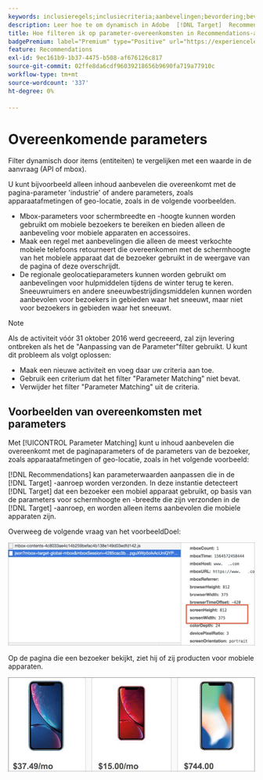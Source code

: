 ```yaml
---
keywords: inclusieregels;inclusiecriteria;aanbevelingen;bevordering;bevordering;dynamische filtering;dynamische;parameter aanpassing
description: Leer hoe te om dynamisch in Adobe  [!DNL Target]  Recommendations te filtreren door punten (entiteiten) tegen een waarde in het verzoek (API of mbox) te vergelijken.
title: Hoe filteren ik op parameter-overeenkomsten in Recommendations-activiteiten?
badgePremium: label="Premium" type="Positive" url="https://experienceleague.adobe.com/docs/target/using/introduction/intro.html?lang=en#premium newtab=true" tooltip="Kijk wat er in Target Premium is opgenomen."
feature: Recommendations
exl-id: 9ec161b9-1b37-4475-b508-af676126c817
source-git-commit: 02ffe8da6cdf96039218656b9690fa719a77910c
workflow-type: tm+mt
source-wordcount: '337'
ht-degree: 0%

---
```


# Overeenkomende parameters

Filter dynamisch door items (entiteiten) te vergelijken met een waarde in de aanvraag (API of mbox).

U kunt bijvoorbeeld alleen inhoud aanbevelen die overeenkomt met de pagina-parameter &#39;industrie&#39; of andere parameters, zoals apparaatafmetingen of geo-locatie, zoals in de volgende voorbeelden.

* Mbox-parameters voor schermbreedte en -hoogte kunnen worden gebruikt om mobiele bezoekers te bereiken en bieden alleen de aanbeveling voor mobiele apparaten en accessoires.
* Maak een regel met aanbevelingen die alleen de meest verkochte mobiele telefoons retourneert die overeenkomen met de schermhoogte van het mobiele apparaat dat de bezoeker gebruikt in de weergave van de pagina of deze overschrijdt.
* De regionale geolocatieparameters kunnen worden gebruikt om aanbevelingen voor hulpmiddelen tijdens de winter terug te keren. Sneeuwruimers en andere sneeuwbestrijdingsmiddelen kunnen worden aanbevolen voor bezoekers in gebieden waar het sneeuwt, maar niet voor bezoekers in gebieden waar het sneeuwt.

>[!NOTE]
>
>Als de activiteit vóór 31 oktober 2016 werd gecreeerd, zal zijn levering ontbreken als het de &quot;Aanpassing van de Parameter&quot;filter gebruikt. U kunt dit probleem als volgt oplossen:
>
>* Maak een nieuwe activiteit en voeg daar uw criteria aan toe.
>* Gebruik een criterium dat het filter &quot;Parameter Matching&quot; niet bevat.
>* Verwijder het filter &quot;Parameter Matching&quot; uit de criteria.

## Voorbeelden van overeenkomsten met parameters

Met [!UICONTROL Parameter Matching] kunt u inhoud aanbevelen die overeenkomt met de paginaparameters of de parameters van de bezoeker, zoals apparaatafmetingen of geo-locatie, zoals in het volgende voorbeeld:

[!DNL Recommendations] kan parameterwaarden aanpassen die in de [!DNL Target] -aanroep worden verzonden. In deze instantie detecteert [!DNL Target] dat een bezoeker een mobiel apparaat gebruikt, op basis van de parameters voor schermhoogte en -breedte die zijn verzonden in de [!DNL Target] -aanroep, en worden alleen items aanbevolen die mobiele apparaten zijn.

Overweeg de volgende vraag van het voorbeeldDoel:

![ vraag van het Doel ](/help/main/c-recommendations/c-algorithms/assets/example-target-call-2.png)

Op de pagina die een bezoeker bekijkt, ziet hij of zij producten voor mobiele apparaten.

![ Mobiele apparatenproducten ](/help/main/c-recommendations/c-algorithms/assets/phones.png)
